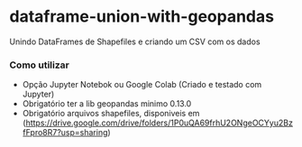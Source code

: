 # dataframe-union-with-geopandas
Unindo DataFrames de Shapefiles e criando um CSV com os dados 

### Como utilizar 
- Opção Jupyter Notebok ou Google Colab (Criado e testado com Jupyter)
- Obrigatório ter a lib geopandas minimo 0.13.0
- Obrigatório arquivos shapefiles, disponiveis em (https://drive.google.com/drive/folders/1P0uQA69frhU2ONgeOCYyu2BzfFpro8R7?usp=sharing)
